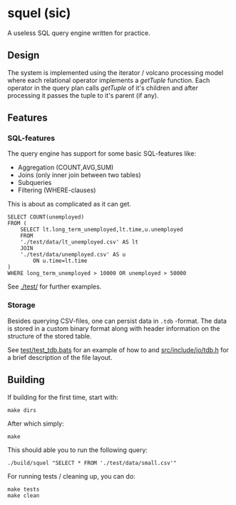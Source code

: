 # squel (sic)

A useless SQL query engine written for practice.

## Design

The system is implemented using the iterator / volcano processing model where each relational operator implements a *getTuple* function. Each operator in the query plan calls *getTuple* of it's children and after processing it passes the tuple to it's parent (if any).


## Features


### SQL-features

The query engine has support for some basic SQL-features like:
- Aggregation (COUNT,AVG,SUM)
- Joins (only inner join between two tables)
- Subqueries
- Filtering (WHERE-clauses)

This is about as complicated as it can get. 


    SELECT COUNT(unemployed)
    FROM (
        SELECT lt.long_term_unemployed,lt.time,u.unemployed
        FROM
        './test/data/lt_unemployed.csv' AS lt 
        JOIN
        './test/data/unemployed.csv' AS u
            ON u.time=lt.time
    )
    WHERE long_term_unemployed > 10000 OR unemployed > 50000


See [./test/](./test/)  for further examples.

### Storage

Besides querying CSV-files, one can persist data in `.tdb` -format. The data is stored in a custom binary format along with header information on the structure of the stored table.

See [test/test_tdb.bats](./test/test_tdb.bats) for an example of how to and [src/include/io/tdb.h](src/include/io/tdb.h) for a brief description of the file layout.

## Building

If building for the first time, start with:

    make dirs

After which simply:

    make

This should able you to run the following query:

    ./build/squel "SELECT * FROM './test/data/small.csv'"

For running tests / cleaning up, you can do:

    make tests
    make clean




